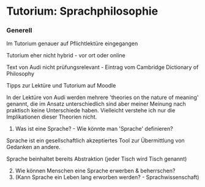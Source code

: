 # Tutorium: Sprachphilosophie

### Generell

Im Tutorium genauer auf Pflichtlektüre eingegangen

Tutorium eher nicht hybrid - vor ort oder online

Text von Audi nicht prüfungsrelevant - Eintrag vom Cambridge Dictionary of Philosophy

Tipps zur Lektüre und Tutorium auf Moodle

In der Lektüre von Audi werden mehrere 'theories on the nature of meaning' genannt, die im Ansatz unterschiedlich sind aber meiner Meinung nach praktisch keine Unterschiede haben. Vielleicht verstehe ich nur die Implikationen dieser Theorien nicht.  


1. Was ist eine Sprache? - Wie könnte man 'Sprache' definieren?

Sprache ist ein gesellschaftlich akzeptiertes Tool zur Übermittlung von Gedanken an andere.

Sprache beinhaltet bereits Abstraktion (jeder Tisch wird Tisch genannt)

2. Wie können Menschen eine Sprache erwerben & beherrschen?
3. (Kann Sprache ein Leben lang erworben werden? - Sprachwissenschaft)
